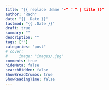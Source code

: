 ```yaml
---
title: "{{ replace .Name "-" " " | title }}"
author: "Rach"
date: "{{ .Date }}"
lastmod: "{{ .Date }}"
draft: true
summary: ""
description: ""
tags: [""]
categories: "post"
# cover:
#     image: "images/.jpg"
comments: true
hideMeta: false
searchHidden: false
ShowBreadCrumbs: true
ShowReadingTime: false
---
```

